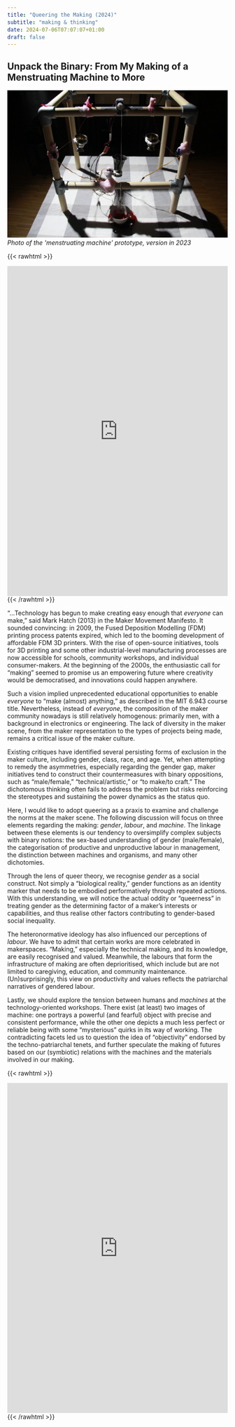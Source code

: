 ```yaml
---
title: "Queering the Making (2024)"
subtitle: "making & thinking"
date: 2024-07-06T07:07:07+01:00
draft: false
---
```


## Unpack the Binary: From My Making of a Menstruating Machine to More

[![Mechanical Menstruation Installation Prototype Overview](./images/2024--lu-spill-overall.jpg)](./images/2024--lu-spill-overall.jpg)
*Photo of the 'menstruating machine' prototype, version in 2023*

{{< rawhtml >}} 
<div style="padding:149.33% 0 0 0;position:relative;"><iframe src="https://youtube.com/shorts/hEh1hG7DUSw?si=x4zSWovue8rzqJ4F" style="position:absolute;top:0;left:0;width:100%;height:100%;" frameborder="0" allow="picture-in-picture"></iframe></div>
{{< /rawhtml >}}

“…Technology has begun to make creating easy enough that *everyone* can make,” said Mark Hatch (2013) in the Maker Movement Manifesto. It sounded convincing: in 2009, the Fused Deposition Modelling (FDM) printing process patents expired, which led to the booming development of affordable FDM 3D printers. With the rise of open-source initiatives, tools for 3D printing and some other industrial-level manufacturing processes are now accessible for schools, community workshops, and individual consumer-makers. At the beginning of the 2000s, the enthusiastic call for “making” seemed to promise us an empowering future where creativity would be democratised, and innovations could happen anywhere. 

Such a vision implied unprecedented educational opportunities to enable *everyone* to “make (almost) anything,” as described in the MIT 6.943 course title. Nevertheless, instead of *everyone*, the composition of the maker community nowadays is still relatively homogenous: primarily men, with a background in electronics or engineering. The lack of diversity in the maker scene, from the maker representation to the types of projects being made, remains a critical issue of the maker culture. 

Existing critiques have identified several persisting forms of exclusion in the maker culture, including gender, class, race, and age. Yet, when attempting to remedy the asymmetries, especially regarding the gender gap, maker initiatives tend to construct their countermeasures with binary oppositions, such as “male/female,” “technical/artistic,” or “to make/to craft.” The dichotomous thinking often fails to address the problem but risks reinforcing the stereotypes and sustaining the power dynamics as the status quo. 

Here, I would like to adopt queering as a praxis to examine and challenge the norms at the maker scene. The following discussion will focus on three elements regarding the making: *gender*, *labour*, and *machine*. The linkage between these elements is our tendency to oversimplify complex subjects with binary notions: the sex-based understanding of gender (male/female), the categorisation of productive and unproductive labour in management, the distinction between machines and organisms, and many other dichotomies. 

Through the lens of queer theory, we recognise *gender* as a social construct. Not simply a “biological reality,” gender functions as an identity marker that needs to be embodied performatively through repeated actions. With this understanding, we will notice the actual oddity or “queerness” in treating gender as the determining factor of a maker’s interests or capabilities, and thus realise other factors contributing to gender-based social inequality. 

The heteronormative ideology has also influenced our perceptions of *labour*. We have to admit that certain works are more celebrated in makerspaces. “Making,” especially the technical making, and its knowledge, are easily recognised and valued. Meanwhile, the labours that form the infrastructure of making are often deprioritised, which include but are not limited to caregiving, education, and community maintenance. (Un)surprisingly, this view on productivity and values reflects the patriarchal narratives of gendered labour. 

Lastly, we should explore the tension between humans and *machines* at the technology-oriented workshops. There exist (at least) two images of machine: one portrays a powerful (and fearful) object with precise and consistent performance, while the other one depicts a much less perfect or reliable being with some “mysterious” quirks in its way of working. The contradicting facets led us to question the idea of “objectivity” endorsed by the techno-patriarchal tenets, and further speculate the making of futures based on our (symbiotic) relations with the machines and the materials involved in our making.

{{< rawhtml >}} 
<div style="padding:149.33% 0 0 0;position:relative;"><iframe src="https://youtu.be/6LwinBfyyfM?si=NJykqoY27HBkjkZZ" style="position:absolute;top:0;left:0;width:100%;height:100%;" frameborder="0" allow="picture-in-picture"></iframe></div>
{{< /rawhtml >}}